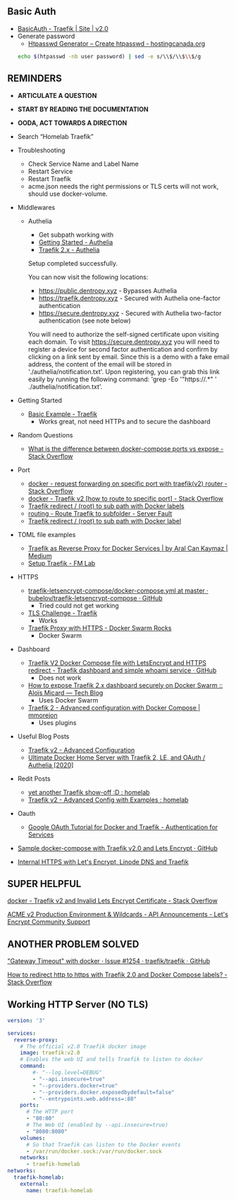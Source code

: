 

## Basic Auth

* [BasicAuth - Traefik | Site | v2.0](https://doc.traefik.io/traefik/v2.0/middlewares/basicauth/)
* Generate password
  * [Htpasswd Generator – Create htpasswd - hostingcanada.org](https://hostingcanada.org/htpasswd-generator/)
  ``` bash
  echo $(htpasswd -nb user password) | sed -e s/\\$/\\$\\$/g
  ```

## REMINDERS

* **ARTICULATE A QUESTION**
* **START BY READING THE DOCUMENTATION**
* **OODA, ACT TOWARDS A DIRECTION**
* Search “Homelab Traefik”
* Troubleshooting
  * Check Service Name and Label Name
  * Restart Service
  * Restart Traefik
  * acme.json needs the right permissions or TLS certs will not work, should use docker-volume.
* Middlewares
  * Authelia
    * Get subpath working with
    * [Getting Started - Authelia](https://www.authelia.com/docs/getting-started.html)
    * [Traefik 2.x - Authelia](https://www.authelia.com/docs/deployment/supported-proxies/traefik2.x.html)

    Setup completed successfully.
    
    You can now visit the following locations:
    - https://public.dentropy.xyz - Bypasses Authelia
    - https://traefik.dentropy.xyz - Secured with Authelia one-factor authentication
    - https://secure.dentropy.xyz - Secured with Authelia two-factor authentication (see note below)
    
    You will need to authorize the self-signed certificate upon visiting each domain.
    To visit https://secure.dentropy.xyz you will need to register a device for second factor authentication and confirm by clicking on a link sent by email. Since this is a demo with a fake email address, the content of the email will be stored in './authelia/notification.txt'.
    Upon registering, you can grab this link easily by running the following command: 'grep -Eo '"https://.*" ' ./authelia/notification.txt'.
    	

* Getting Started
  * [Basic Example - Traefik](https://doc.traefik.io/traefik/user-guides/docker-compose/basic-example/)
    * Works great, not need HTTPs and to secure the dashboard
* Random Questions
  * [What is the difference between docker-compose ports vs expose - Stack Overflow](https://stackoverflow.com/questions/40801772/what-is-the-difference-between-docker-compose-ports-vs-expose)
* Port
  * [docker - request forwarding on specific port with traefik(v2) router - Stack Overflow](https://stackoverflow.com/questions/59782442/request-forwarding-on-specific-port-with-traefikv2-router)
  * [docker - Traefik v2 \[how to route to specific port\] - Stack Overflow](https://stackoverflow.com/questions/55641803/traefik-v2-how-to-route-to-specific-port#57679662)
  * [Traefik redirect / (root) to sub path with Docker labels](https://gist.github.com/kekru/d088be6a3fa844089ae62d80c077bb38)
  * [routing - Route Traefik to subfolder - Server Fault](https://serverfault.com/questions/988488/route-traefik-to-subfolder)
  * [Traefik redirect / (root) to sub path with Docker label](https://gist.github.com/kekru/d088be6a3fa844089ae62d80c077bb38)
* TOML file examples
  * [Traefik as Reverse Proxy for Docker Services | by Aral Can Kaymaz | Medium](https://medium.com/@ackaymaz/traefik-as-reverse-proxy-for-docker-services-5d828d03d08e)
  * [Setup Traefik - FM Lab](https://fmlab.no/homelab/traefik/)
* HTTPS
  * [traefik-letsencrypt-compose/docker-compose.yml at master · bubelov/traefik-letsencrypt-compose · GitHub](https://github.com/bubelov/traefik-letsencrypt-compose/blob/master/docker-compose.yml)
    * Tried could not get working
  * [TLS Challenge - Traefik](https://doc.traefik.io/traefik/user-guides/docker-compose/acme-tls/)
    * Works
  * [Traefik Proxy with HTTPS - Docker Swarm Rocks](https://dockerswarm.rocks/traefik/)
    * Docker Swarm
* Dashboard
  * [Traefik V2 Docker Compose file with LetsEncrypt and HTTPS redirect - Traefik dashboard and simple whoami service · GitHub](https://gist.github.com/coltenkrauter/124ec31d616fa4c0dcf25d79462a6237)
    * Does not work
  * [How to expose Traefik 2.x dashboard securely on Docker Swarm :: Aloïs Micard — Tech Blog](https://blog.creekorful.org/2020/01/how-to-expose-traefik-2-dashboard-securely-docker-swarm/)
    * Uses Docker Swarm
  * [Traefik 2 - Advanced configuration with Docker Compose | mmorejon](https://mmorejon.io/en/blog/traefik-2-advanced-configuration-docker-compose/)
    * Uses plugins
* Useful Blog Posts
  * [Traefik v2 - Advanced Configuration](https://blog.thesparktree.com/traefik-advanced-config#automated-ssl-certificates-using-letsencrypt-dns-integration)
  * [Ultimate Docker Home Server with Traefik 2, LE, and OAuth / Authelia \[2020\]](https://www.smarthomebeginner.com/traefik-2-docker-tutorial/)
* Redit Posts
  * [yet another Traefik show-off :D : homelab](https://old.reddit.com/r/homelab/comments/az2mxi/yet_another_traefik_showoff_d/)
  * [Traefik v2 - Advanced Config with Examples : homelab](https://old.reddit.com/r/homelab/comments/gz1pww/traefik_v2_advanced_config_with_examples/)
* Oauth
  * [Google OAuth Tutorial for Docker and Traefik - Authentication for Services](https://www.smarthomebeginner.com/google-oauth-with-traefik-2-docker/)

* [Sample docker-compose with Traefik v2.0 and Lets Encrypt · GitHub](https://gist.github.com/alexjj/15019715815529cf73bcea5c9c59ba92)

* [Internal HTTPS with Let's Encrypt, Linode DNS and Traefik](https://webworxshop.com/internal-https-with-lets-encrypt-linode-dns-and-traefik/)

SUPER HELPFUL
-------------

[docker - Traefik v2 and Invalid Lets Encrypt Certificate - Stack Overflow](https://stackoverflow.com/questions/59856104/traefik-v2-and-invalid-lets-encrypt-certificate)

[ACME v2 Production Environment & Wildcards - API Announcements - Let's Encrypt Community Support](https://community.letsencrypt.org/t/acme-v2-production-environment-wildcards/55578)

ANOTHER PROBLEM SOLVED
----------------------

["Gateway Timeout" with docker · Issue #1254 · traefik/traefik · GitHub](https://github.com/traefik/traefik/issues/1254)

[How to redirect http to https with Traefik 2.0 and Docker Compose labels? - Stack Overflow](https://stackoverflow.com/questions/58356714/how-to-redirect-http-to-https-with-traefik-2-0-and-docker-compose-labels)

## Working HTTP Server (NO TLS)

``` yaml
version: '3'

services:
  reverse-proxy:
    # The official v2.0 Traefik docker image
    image: traefik:v2.0
    # Enables the web UI and tells Traefik to listen to docker
    command:
        #- "--log.level=DEBUG"
        - "--api.insecure=true"
        - "--providers.docker=true"
        - "--providers.docker.exposedbydefault=false"
        - "--entrypoints.web.address=:80"
    ports:
      # The HTTP port
      - "80:80"
      # The Web UI (enabled by --api.insecure=true)
      - "8080:8080"
    volumes:
      # So that Traefik can listen to the Docker events
      - /var/run/docker.sock:/var/run/docker.sock
    networks:
      - traefik-homelab
networks:
  traefik-homelab:
    external:
      name: traefik-homelab
```

